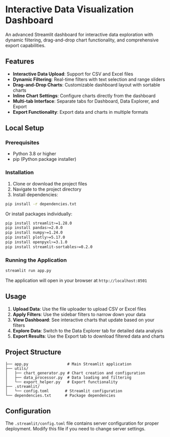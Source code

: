 # Interactive Data Visualization Dashboard

An advanced Streamlit dashboard for interactive data exploration with dynamic filtering, drag-and-drop chart functionality, and comprehensive export capabilities.

## Features

- **Interactive Data Upload**: Support for CSV and Excel files
- **Dynamic Filtering**: Real-time filters with text selection and range sliders
- **Drag-and-Drop Charts**: Customizable dashboard layout with sortable charts
- **Inline Chart Settings**: Configure charts directly from the dashboard
- **Multi-tab Interface**: Separate tabs for Dashboard, Data Explorer, and Export
- **Export Functionality**: Export data and charts in multiple formats

## Local Setup

### Prerequisites
- Python 3.8 or higher
- pip (Python package installer)

### Installation

1. Clone or download the project files
2. Navigate to the project directory
3. Install dependencies:

```bash
pip install -r dependencies.txt
```

Or install packages individually:

```bash
pip install streamlit>=1.28.0
pip install pandas>=2.0.0
pip install numpy>=1.24.0
pip install plotly>=5.17.0
pip install openpyxl>=3.1.0
pip install streamlit-sortables>=0.2.0
```

### Running the Application

```bash
streamlit run app.py
```

The application will open in your browser at `http://localhost:8501`

## Usage

1. **Upload Data**: Use the file uploader to upload CSV or Excel files
2. **Apply Filters**: Use the sidebar filters to narrow down your data
3. **View Dashboard**: See interactive charts that update based on your filters
4. **Explore Data**: Switch to the Data Explorer tab for detailed data analysis
5. **Export Results**: Use the Export tab to download filtered data and charts

## Project Structure

```
├── app.py                 # Main Streamlit application
├── utils/
│   ├── chart_generator.py # Chart creation and configuration
│   ├── data_processor.py  # Data loading and filtering
│   └── export_helper.py   # Export functionality
├── .streamlit/
│   └── config.toml       # Streamlit configuration
└── dependencies.txt      # Package dependencies
```

## Configuration

The `.streamlit/config.toml` file contains server configuration for proper deployment. Modify this file if you need to change server settings.